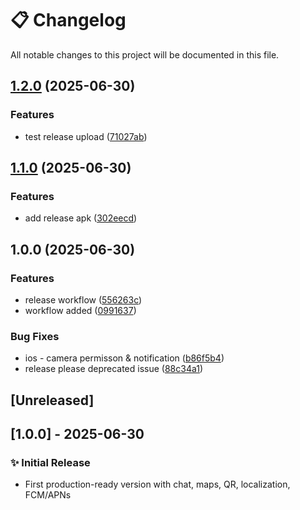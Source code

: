 # 📋 Changelog

All notable changes to this project will be documented in this file.

## [1.2.0](https://github.com/SHARMA0017/chat-app/compare/v1.1.0...v1.2.0) (2025-06-30)


### Features

* test release upload ([71027ab](https://github.com/SHARMA0017/chat-app/commit/71027aba86ac51c2f9a80d9cc1e9955734cbc85b))

## [1.1.0](https://github.com/SHARMA0017/chat-app/compare/v1.0.0...v1.1.0) (2025-06-30)


### Features

* add release apk ([302eecd](https://github.com/SHARMA0017/chat-app/commit/302eecd40667ca0bdce9146817863c38bc92f9d4))

## 1.0.0 (2025-06-30)


### Features

* release workflow ([556263c](https://github.com/SHARMA0017/chat-app/commit/556263c1dae006844956ddbd287e779c7d73e66d))
* workflow added ([0991637](https://github.com/SHARMA0017/chat-app/commit/0991637dfbbb956d04233b1d1886889b7bd8d182))


### Bug Fixes

* ios - camera permisson & notification ([b86f5b4](https://github.com/SHARMA0017/chat-app/commit/b86f5b4363a8e2d146ab66f1320898320ffd373b))
* release please deprecated issue ([88c34a1](https://github.com/SHARMA0017/chat-app/commit/88c34a18872017bf0253a6c7e269634655f379f0))

## [Unreleased]

## [1.0.0] - 2025-06-30
### ✨ Initial Release
- First production-ready version with chat, maps, QR, localization, FCM/APNs
